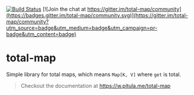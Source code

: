 
[![Build Status](https://travis-ci.org/Krever/total-map.svg?branch=master)](https://travis-ci.org/Krever/total-map) [![Join the chat at https://gitter.im/total-map/community](https://badges.gitter.im/total-map/community.svg)](https://gitter.im/total-map/community?utm_source=badge&utm_medium=badge&utm_campaign=pr-badge&utm_content=badge)

# total-map

Simple library for total maps, which means `Map[K, V]` where `get` is total.

> Checkout the documentation at https://w.pitula.me/total-map